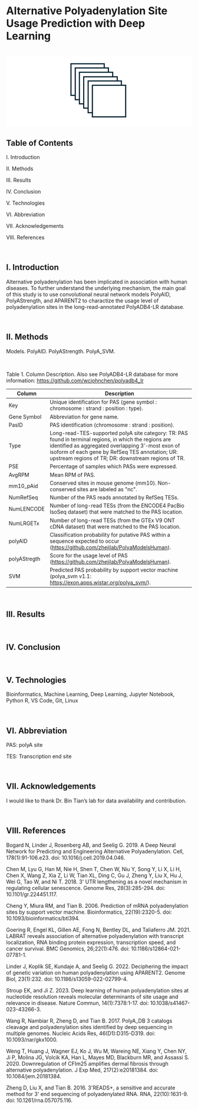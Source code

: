 # Alternative Polyadenylation Site Usage Prediction with Deep Learning

<br>

<img src="figure/cnn_image.png" margin-left: auto margin-right: auto >


<br>

## Table of Contents

I. Introduction

II. Methods

III. Results

IV. Conclusion

V. Technologies

VI. Abbreviation

VII. Acknowledgements

VIII. References


<br>

## I. Introduction

Alternative polyadenylation has been implicated in association with human diseases.  To further understand the underlying mechanism, the main goal of this study is to use convolutional neural network models PolyAID, PolyAStrength, and APARENT2 to charactize the usage level of polyadenylation sites in the long-read-annotated PolyADB4-LR database.


<br>

## II. Methods

Models.  PolyAID.  PolyAStrength.  PolyA_SVM.


<br>

Table 1.  Column Description.  Also see PolyADB4-LR database for more information: https://github.com/wcjohnchen/polyadb4_lr

| Column | Description |
| ---- | ---- |
|Key |Unique identification for PAS (gene symbol : chromosome : strand : position : type). |
|Gene Symbol |Abbreviation for gene name. |
|PasID |PAS identification (chromosome : strand : position). |
|Type |Long-read-TES-supported polyA site category: TR: PAS found in terminal regions, in which the regions are identified as aggregated overlapping 3’-most exon of isoform of each gene by RefSeq TES annotation; UR: upstream regions of TR;  DR: downstream regions of TR. |
|PSE |Percentage of samples which PASs were expressed. |
|AvgRPM |Mean RPM of PAS. |
|mm10_pAid |Conserved sites in mouse genome (mm10). Non-conserved sites are labeled as "nc". |
|NumRefSeq |Number of the PAS reads annotated by RefSeq TESs. |
|NumLENCODE |Number of long-read TESs (from the ENCODE4 PacBio IsoSeq dataset) that were matched to the PAS location. |
|NumLRGETx |Number of long-read TESs (from the GTEx V9 ONT cDNA dataset) that were matched to the PAS location. |
|polyAID |Classification probability for putative PAS within a sequence expected to occur (https://github.com/zhejilab/PolyaModelsHuman). |
|polyAStregth |Score for the usage level of PAS (https://github.com/zhejilab/PolyaModelsHuman). |
|SVM |Predicted PAS probability by support vector machine (polya_svm v1.1: https://exon.apps.wistar.org/polya_svm/). |

<br>

## III. Results



<br>

## IV. Conclusion




<br>

## V. Technologies

Bioinformatics, Machine Learning, Deep Learning, Jupyter Notebook, Python R, VS Code, Git, Linux


<br>

## VI. Abbreviation

PAS: polyA site <br>

TES: Transcription end site


<br>

## VII. Acknowledgements

I would like to thank Dr. Bin Tian’s lab for data availability and contribution.


<br>

## VIII. References

Bogard N, Linder J, Rosenberg AB, and Seelig G. 2019.  A Deep Neural Network for Predicting and Engineering Alternative Polyadenylation. Cell, 178(1):91-106.e23.  doi: 10.1016/j.cell.2019.04.046.

Chen M, Lyu G, Han M, Nie H, Shen T, Chen W, Niu Y, Song Y, Li X, Li H, Chen X, Wang Z, Xia Z, Li W, Tian XL, Ding C, Gu J, Zheng Y, Liu X, Hu J, Wei G, Tao W, and Ni T. 2018.  3' UTR lengthening as a novel mechanism in regulating cellular senescence. Genome Res, 28(3):285-294.  doi: 10.1101/gr.224451.117.

Cheng Y, Miura RM, and Tian B.  2006.  Prediction of mRNA polyadenylation sites by support vector machine.  Bioinformatics, 22(19):2320-5.  doi: 10.1093/bioinformatics/btl394.

Goering R, Engel KL, Gillen AE, Fong N, Bentley DL, and Taliaferro JM.  2021.  LABRAT reveals association of alternative polyadenylation with transcript localization, RNA binding protein expression, transcription speed, and cancer survival. BMC Genomics, 26;22(1):476.  doi: 10.1186/s12864-021-07781-1.

Linder J, Koplik SE, Kundaje A, and Seelig G. 2022.  Deciphering the impact of genetic variation on human polyadenylation using APARENT2. Genome Biol, 23(1):232.  doi: 10.1186/s13059-022-02799-4.

Stroup EK, and Ji Z. 2023. Deep learning of human polyadenylation sites at nucleotide resolution reveals molecular determinants of site usage and relevance in disease. Nature Commun, 14(1):7378:1-17.  doi: 10.1038/s41467-023-43266-3.

Wang R, Nambiar R, Zheng D, and Tian B.  2017.  PolyA_DB 3 catalogs cleavage and polyadenylation sites identified by deep sequencing in multiple genomes.  Nucleic Acids Res, 46(D1):D315-D319.  doi: 10.1093/nar/gkx1000.

Weng T, Huang J, Wagner EJ, Ko J, Wu M, Wareing NE, Xiang Y, Chen NY, Ji P, Molina JG, Volcik KA, Han L, Mayes MD, Blackburn MR, and Assassi S.  2020.  Downregulation of CFIm25 amplifies dermal fibrosis through alternative polyadenylation. J Exp Med, 217(2):e20181384.  doi: 10.1084/jem.20181384.

Zheng D, Liu X, and Tian B.  2016.  3'READS+, a sensitive and accurate method for 3' end sequencing of polyadenylated RNA.  RNA, 22(10):1631-9.  doi: 10.1261/rna.057075.116.

